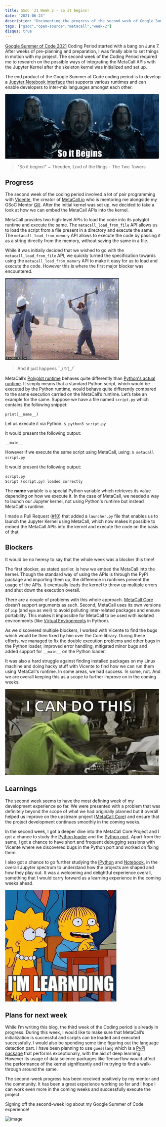 ```yaml
---
title: GSoC '21 Week 2 - So it begins!
date: "2021-06-23"
description: "Documenting the progress of the second week of Google Summer of Code"
tags: ["gsoc","open-source","metacall","week-2"]
disqus: true
---
```


[Google Summer of Code 2021](https://summerofcode.withgoogle.com/) Coding Period started with a bang on June 7. After weeks of pre-planning and preparation, I was finally able to set things in motion with my project. The second week of the Coding Period required me to research on the possible ways of integrating the MetaCall APIs with the Jupyter Kernel after the skeleton kernel was initialized and set up.

The end product of the Google Summer of Code coding period is to develop a [Jupyter Notebook interface](https://github.com/metacall/jupyter-kernel) that supports various runtimes and can enable developers to inter-mix languages amongst each other.

![image](so-it-begins.gif)

> "So it begins!" ~ Theoden, Lord of the Rings - The Two Towers

## Progress

The second week of the coding period involved a lot of pair programming with [Vicente](https://twitter.com/parradeadlock), the creator of [MetaCall.io](https://twitter.com/metacallio) who is mentoring me alongside my GSoC Mentor [Gill](https://github.com/giarve). After the initial kernel was set up, we decided to take a look at how we can embed the MetaCall APIs into the kernel.

MetaCall provides two high-level APIs to load the code into its polyglot runtime and execute the same. The `metacall_load_from_file` API allows us to load the script from a file present in a directory and execute the same. The `metacall_load_from_memory` API allows to execute the code by passing it as a string directly from the memory, without saving the same in a file.

While it was initially decided that we wished to go with the `metacall_load_from_file` API, we quickly turned the specification towards using the `metacall_load_from_memory` API to make it easy for us to load and execute the code. However this is where the first major blocker was encountered.

![image](and-it-happens.gif)

> And it just happens ¯\_(ツ)_/¯

MetaCall’s [Polyglot runtime](https://metacall.io/doc.html#/) behaves quite differently than [Python's actual runtime](https://docs.python.org/3/library/python.html). It simply means that a standard Python script, which would be executed by the Python runtime, would behave quite differently compared to the same execution carried on the MetaCall’s runtime. Let’s take an example for the same. Suppose we have a file named `script.py` which contains the following snippet:

```
print(__name__)
```

Let us execute it via Python: `$ python3 script.py`

It would present the following output:

```
__main__
```

However if we execute the same script using MetaCall, using: `$ metacall script.py`

It would present the following output:

```
script.py
Script (script.py) loaded correctly
```

The __name__ variable is a special Python variable which retrieves its value depending on how we execute it. In the case of MetaCall, we needed a way to launch our Jupyter kernel, not using Python's runtime but instead MetaCall's runtime.

I made a Pull Request ([#10](https://github.com/metacall/jupyter-kernel/pull/10)) that added a `launcher.py` file that enables us to launch the Jupyter Kernel using MetaCall, which now makes it possible to embed the MetaCall APIs into the kernel and execute the code on the basis of that.

## Blockers

It would be no heresy to say that the whole week was a blocker this time!

The first blocker, as stated earlier, is how we embed the MetaCall into the kernel. Though the standard way of using the APIs is through the PyPi package and importing them up, the difference in runtimes prevent the usage of the APIs. It eventually leads the kernel to throw up multiple errors and shut down the execution overall.

There are a couple of problems with this whole approach. [MetaCall Core](https://github.com/metacall/core) doesn’t support arguments as such. Second, MetaCall uses its own versions of `pip` (and `npm` as well) to avoid polluting inter-related packages and ensure portability. This makes it impossible for MetaCall to be used with isolated environments (like [Virtual Environments](https://docs.python.org/3/tutorial/venv.html) in Python).

As we discovered multiple blockers, I worked with Vicente to find the bugs which would be then fixed by him over the Core library. During these efforts, we managed to fix the double execution problems and other bugs in the Python loader, improved error handling, mitigated minor bugs and added support for `__main__` on the Python loader.

It was also a hard struggle against finding installed packages on my Linux machine and doing hacky stuff with Vicente to find how we can run them using MetaCall's runtime. In some areas, we had success. In some, not. And we are overall keeping this as a scope to further improve on in the coming weeks.

![image](i-can-do-this.gif)

## Learnings

The second week seems to have the most defining week of my development experience so far. We were presented with a problem that was definitely beyond the scope of what we had originally planned but it overall helped us improve on the upstream project ([MetaCall Core](https://github.com/metacall/core)) and ensure that the project development continues smoothly in the coming weeks.

In the second week, I got a deeper dive into the MetaCall Core Project and I got a chance to study the [Python loader](https://github.com/metacall/core/tree/develop/source/loaders/py_loader) and the [Python port](https://github.com/metacall/core/tree/develop/source/ports/py_port). Apart from the same, I got a chance to have short and frequent debugging sessions with Vicente where we discovered bugs in the Python port and worked on fixing them.

I also got a chance to go further studying the [IPython](https://github.com/ipython/ipython) and [Notebook](https://github.com/jupyter/notebook), in the overall Jupyter spectrum to understand how the projects are shaped and how they play out. It was a welcoming and delightful experience overall, something that I would carry forward as a learning experience in the coming weeks ahead.

![image](i-m-learning.gif)

## Plans for next week

While I’m writing this blog, the third week of the Coding period is already in progress. During this week, I would like to make sure that MetaCall’s initialization is successful and scripts can be loaded and executed successfully. I would also be spending some time figuring out the language detection part. I have been planning to use `guesslang` which is a [PyPi package](https://pypi.org/project/guesslang/) that performs exceptionally, with the aid of deep learning. However its usage of data science packages like Tensorflow would affect the performance of the kernel significantly and I’m trying to find a walk-through around the same.

The second-week progress has been received positively by my mentor and the community. It has been a great experience working so far and I hope I can work even more in the coming weeks and successfully execute the project.

Signing off the second-week log about my Google Summer of Code experience!

![image](https://i.imgur.com/NDIkyfG.gif)
